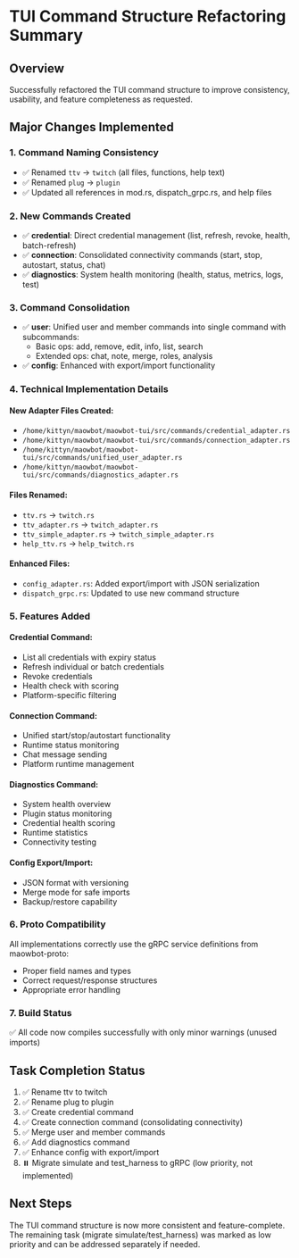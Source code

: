 # TUI Command Structure Refactoring Summary

## Overview
Successfully refactored the TUI command structure to improve consistency, usability, and feature completeness as requested.

## Major Changes Implemented

### 1. Command Naming Consistency
- ✅ Renamed `ttv` → `twitch` (all files, functions, help text)
- ✅ Renamed `plug` → `plugin` 
- ✅ Updated all references in mod.rs, dispatch_grpc.rs, and help files

### 2. New Commands Created
- ✅ **credential**: Direct credential management (list, refresh, revoke, health, batch-refresh)
- ✅ **connection**: Consolidated connectivity commands (start, stop, autostart, status, chat)
- ✅ **diagnostics**: System health monitoring (health, status, metrics, logs, test)

### 3. Command Consolidation
- ✅ **user**: Unified user and member commands into single command with subcommands:
  - Basic ops: add, remove, edit, info, list, search
  - Extended ops: chat, note, merge, roles, analysis
- ✅ **config**: Enhanced with export/import functionality

### 4. Technical Implementation Details

#### New Adapter Files Created:
- `/home/kittyn/maowbot/maowbot-tui/src/commands/credential_adapter.rs`
- `/home/kittyn/maowbot/maowbot-tui/src/commands/connection_adapter.rs`
- `/home/kittyn/maowbot/maowbot-tui/src/commands/unified_user_adapter.rs`
- `/home/kittyn/maowbot/maowbot-tui/src/commands/diagnostics_adapter.rs`

#### Files Renamed:
- `ttv.rs` → `twitch.rs`
- `ttv_adapter.rs` → `twitch_adapter.rs`
- `ttv_simple_adapter.rs` → `twitch_simple_adapter.rs`
- `help_ttv.rs` → `help_twitch.rs`

#### Enhanced Files:
- `config_adapter.rs`: Added export/import with JSON serialization
- `dispatch_grpc.rs`: Updated to use new command structure

### 5. Features Added

#### Credential Command:
- List all credentials with expiry status
- Refresh individual or batch credentials
- Revoke credentials
- Health check with scoring
- Platform-specific filtering

#### Connection Command:
- Unified start/stop/autostart functionality
- Runtime status monitoring
- Chat message sending
- Platform runtime management

#### Diagnostics Command:
- System health overview
- Plugin status monitoring
- Credential health scoring
- Runtime statistics
- Connectivity testing

#### Config Export/Import:
- JSON format with versioning
- Merge mode for safe imports
- Backup/restore capability

### 6. Proto Compatibility
All implementations correctly use the gRPC service definitions from maowbot-proto:
- Proper field names and types
- Correct request/response structures
- Appropriate error handling

### 7. Build Status
✅ All code now compiles successfully with only minor warnings (unused imports)

## Task Completion Status
1. ✅ Rename ttv to twitch
2. ✅ Rename plug to plugin  
3. ✅ Create credential command
4. ✅ Create connection command (consolidating connectivity)
5. ✅ Merge user and member commands
6. ✅ Add diagnostics command
7. ✅ Enhance config with export/import
8. ⏸️ Migrate simulate and test_harness to gRPC (low priority, not implemented)

## Next Steps
The TUI command structure is now more consistent and feature-complete. The remaining task (migrate simulate/test_harness) was marked as low priority and can be addressed separately if needed.